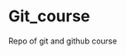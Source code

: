 # Git_course

Repo of git and github course

<!-- Course Comments -->
<!--
    Git
        - is Distributed Version Control System
        - Free and Open Src
        - Github != Git, it is just simplifies using git [also Do GitLab and BitBucket], so u can use git without github
        - Git has GUI

    WHY Git?
    - devs contribute to the same projet
    - u can revert changes
    - u can collaborate to fix issues
    - u can collaborate to create new features
    - u can organize features
    - u can solve conflicts

    Keywords:
        - Repository (repo): it is like a store of a project files
        it is better to have a new one for each new project
        - Branch: Part of a repo (it is better to have a new one for each new feature or enhancement)
        - local repo: a repo on ur computer locally
        - remote repo: a repo online u work on remotely
        - commit: like a spanshot or checkpoint in ur local repo
        - push: upload changes from local to remote
        - pull: pull changes from remote to local
        - pull request: a request to another persom to pull changes from local to remote repo

        - no need to connect to remote repo to work, u can work locally then push later
        - anyone can pull or push depending on permissions

        How can u clone a repo from remote to local?
        1. create repo on github
        2. get its link
        3. in the project folder, use the command line and run the command "git clone *link of the repo*"
        now it should be cloned successfully

        Commands:
        - git status: to show the status after any change

        - git add *file*: to add files to the stage [git add * : adds all files]
        now the files are added to the stage

        - git reset HEAD *file*: to unstage a file
        (NOTE: if u created a file after cloning the repo from remote to local, u HAVE TO add it to the stage using git add command)

        - git commit -m "*description*": to commit added files to local repo
        now the files are committed to the local repo
        NOTE: after modifing an added file u do have to add it again to the stage

        - git branch: to get the branch name

        - git remote -v: to get the remote name
        NOTE: u can see the file path like this (C:\Users\Moatasim\Downloads\My-Github\Git_course (main -> origin))
        (main -> origin) => (Branch Name -> remote name)

        - git push *REMOTE* *BRANCH*: to push to remote that we cloned the repo from

        - git repo *REMOTE*: to pull files from the centralized server to local

        - on github: if someone who is NOT a team member wanted to make a change in the files he takes a fork from the file then requeats to add it to the repo and the repo owner accpets or refuse

        if he is a team member he do not have to make a request he just make the changes

        - git config --list (git config -l): to show the list of all configs
        - git help config: to go to help tab to see more about configs

        - git config --global *configName*: to show configName value
        - git config --global *configName* "*value*": to set configName value
        - git config --global --unset *configName* "*value*": to remove configName


        - git config enables us to edit many configs from user name to coloring in the cmd line
        - this can be done using cmd line using the "git config" commands

        - OR using editor: to open it "git config --global --edit" this opens editor to edit configs using it

        - public key generation:
        - ssh-keygen -t rsa -b 4096 -C "mo32000a@gmail.com"
            "rsa": algorithm type
            "4096": no of bits
        - after typing this command, u can enter a passphrase for this public key

        - cat ~*filePath*: to show the content of a file, so can use it with the public key file path to get the public key from it, then we add it to github

        - to test this:
            - ssh -T git@github.com
            - then the passphrase (if exists) is needed
            - NOW: You've successfully authenticated,

        - PREVIOUSLY we made a repo then cloned its content to our local then edited it then push it again to remote
        so it was automatically connected to remote

        - NEXT: we will do the opposite, we need to push an existing project to a repo

        [USEFUL Commands in this area]:
            - mkdir *name*: make a new directory (folder)
            - git init: make an empty repo in local path
            - touch *name*: make a new file

        - NOW assume we have an empty repo on github and we need to upload our project to it
            - get the command with the ssh link of the repo in it (git remote add origin git@github.com:*userName*/*repoName*.git)
            - then type the command (git push -u origin main)
            - NOTE: the prev command is the same as we did before to push to remote but what is the extra "-u" in it? it means this command will pull then push to so u have the newest changes of the project before pushing the new files

        - Pull Requests: assume there is an app that u need to contribute on it so u take a fork from it and make ur changes in the code files
            - then u need to push these files back to the main app repo. To do such a thing u MUST make a request and the owner of the main repo can accept or deny it

            - on github, after committing the changes in the files (DIRECTLY TO THE MAIN), so far the changes will appear in ur forked (local) repo not in the main repo
            - to make a pull request, go to Pull Request tab in the forked repo nad make a new pull request and write a title and disc for it
            - if there is any conflict in the codem it will appear cuz the site compares changes at this step
            - then that request will be sent to the owner of the main repo so he can accept or deny it

            - the prev is valid if the commit in the forked repo is made DIRECTLY TO THE MAIN, what if is is made to a branch in it?
                - in this case, u need to make a pull request to push files from that branch to the main of the forked repo and the admin can accept or deny it (the admin can be u too)
                - then u can make a pull request to the main repo u forked from

        - Aliases: making the commands shorter to save time
        - use the command : git config --global alias.*ALIAS* *COMMAND*
        - if the COMMAND is a two-word command use double qoutes "*COMMAND*"
            - ex: git cofig --global alias.st status
        - then to use it u can use either the alias: git *ALIAS* or the main command
            - for the prev ex: git st
        - NOTE: (git config --global alias.*ALIAS*) shows (*COMMAND*)

        - There are already-made aliases list online that can be used

        - Branches
        - git branch: show branch
        - git branch *NAME*: create branch called *NAME*
        - git checkout *NAME*: go to branch called *NAME*
        - git checkout -b *NAME*: go to branch called *NAME* and go to it
        - git branch -d *NAME*: delete branch called *NAME* (this command will NOT delete the branch if it is not merged yet)
        - git branch -D *NAME*: delete branch called *NAME* (this command will delete the branch anyway)
        - git branch -m *newNAME*: rename the current branch and call it *newNAME*

        - how can u commit branch?
            - 1st method: merge with main
                - 1. go to main branch
                - 2. merge the needed branch (git merge *NAME*)
                - [OPT] now u can delete the branch
                - 3. push main to remote (git push origin main)

            - 2nd method: push directly from the branch to remote
                - 1. in the branch (git origin *NAME*)
                - now u can delete it
                - 2. now u NEED to go to github and make a pull request for this branch to be added to remote repo

        - Stash: used to stored files that u do NOT want to push now, then u can get it back whever u need
            - git stash: stash (store) files after adding them to stage using "git add ..."
                (NOTE: each stash command after each add command makes a new stash (box) and stashes files in it
                - The new stash will be the stash of id{0} (pushed to the beginning of the stash list))
            - git stash save "*MSG*": to add a MSG with this stash
            - git stash list: to show if there r stored files or not
            - git stash pop: to get the stored files out of the stash list so they can be ready to be committed
                - NOTE: pop drops (deletes) stash after getting the files out of it
            - git stash apply: to get the stored files out of the stash list so they can be ready to be committed
                - NOTE: apply do NOT drops (deletes) stash after getting the files out of it (it is like copying the files of this stash)
            - git stash drop: to drop (delete) a stash
                - NOTE: dropping a stash deletes its content and it can NOT be restored
            - git stash show: to show the content of a stash

            - The prev commands is applyed on the stash@{0} (the latest to be added to the list) by default
                ex:git stash pop => pops the latest , git stash drop => drops on the latest
            - to access a certain stash use stash@{*ID*} after any command
                ex:git stash pop stash@{1} => pops the stash of id{1} (the second in the list) , git stash drop  stash@{1} => drops on the stash of id{1} (the second in the list)

            - git stash clear: to drop (delete) all stashes

            - Restore and Clean
            - git restore --staged *NAME*: to unstage a file that u staged before using "git add ..."
            - git clean -n: just SHOWS what files would be cleaned
            - git clean -f: cleans unstaged files
                - NOTE: since "git clean -f" cleans unstaged files only, u can "use git clean -n" to show what files would be cleaned, so if there is a file that u do NOT want it to be cleaned, u MUST stage it using "git add..." before using git clean -f


            - Reset: to remove commits from the remote repo
            - git log: to show all commits in the repo
            - what is HEAD in git? it is like a pointer points to the latest commit (the most in top)
            - excuting the command "reset" removes all commits above the HEAD
            - so how can we reset (remove commits)?
                1. Move the HEAD to the commit that we need to ramove all commits after it, HOW?
                    - git reset --hard *COMMIT HASH* => *COMMIT HASH* can be found on github OR by the command git log
                    - git push origin main --force: to recommit files so now the unnedded commits are gone
 -->
